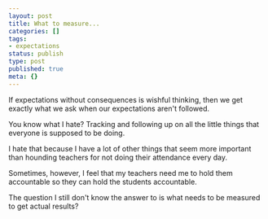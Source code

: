```yaml
---
layout: post
title: What to measure...
categories: []
tags:
- expectations
status: publish
type: post
published: true
meta: {}
---
```


If expectations without consequences is wishful thinking, then we get exactly what we ask when our expectations aren't followed.

You know what I hate? Tracking and following up on all the little things that everyone is supposed to be doing.

I hate that because I have a lot of other things that seem more important than hounding teachers for not doing their attendance every day.

Sometimes, however, I feel that my teachers need me to hold them accountable so they can hold the students accountable.

The question I still don't know the answer to is what needs to be measured to get actual results?
